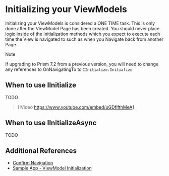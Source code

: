 # Initializing your ViewModels

Initializing your ViewModels is considered a ONE TIME task. This is only done after the ViewModel Page has been created. You should never place logic inside of the Initialization methods which you expect to execute each time the View is navigated to such as when you Navigate back from another Page.

> [!NOTE]
> If upgrading to Prism 7.2 from a previous version, you will need to change any references to OnNavigatingTo to `IInitialize.Initialize`

## When to use IInitialize

TODO

> [!Video https://www.youtube.com/embed/uGDflfthMeA]

## When to use IInitializeAsync

TODO

## Additional References

- [Confirm Navigation](confirming-navigation.md)
- [Sample App - ViewModel Initialization](https://github.com/PrismLibrary/Prism-Samples-Forms/tree/master/13-ViewModelInitialization)